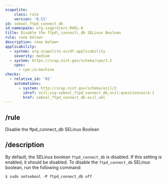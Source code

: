```yaml
---
scapolite:
    class: rule
    version: '0.51'
id: sebool_ftpd_connect_db
id_namespace: org.ssgproject.RHEL-8
title: Disable the ftpd\_connect\_db SELinux Boolean
rule: <see below>
description: <see below>
applicability:
  - system: org.scapolite.xccdf.applicability
    severity: medium
  - system: https://scap.nist.gov/schema/cpe/2.2
    cpes:
      - cpe:/a:machine
checks:
  - relative_id: '01'
    automations:
      - system: http://scap.nist.gov/schema/ocil/2
        idref: ocil:ssg-sebool_ftpd_connect_db_ocil:questionnaire:1
        href: sebool_ftpd_connect_db.ocil.xml
---
```



## /rule

Disable the ftpd\_connect\_db SELinux Boolean

## /description

By
default, the SELinux boolean `ftpd_connect_db` is disabled. If this
setting is enabled, it should be disabled. To disable the
`ftpd_connect_db` SELinux boolean, run the following command:

``` 
$ sudo setsebool -P ftpd_connect_db off
```
